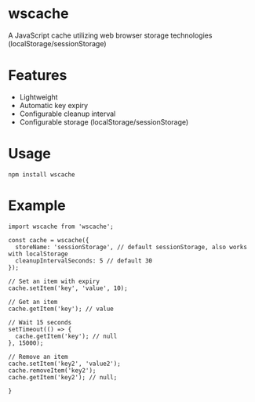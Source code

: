 wscache
====

A JavaScript cache utilizing web browser storage technologies (localStorage/sessionStorage)

Features
====
* Lightweight
* Automatic key expiry
* Configurable cleanup interval
* Configurable storage (localStorage/sessionStorage)

Usage
====
`npm install wscache`


Example
====
```
import wscache from 'wscache';

const cache = wscache({ 
  storeName: 'sessionStorage', // default sessionStorage, also works with localStorage
  cleanupIntervalSeconds: 5 // default 30
});

// Set an item with expiry
cache.setItem('key', 'value', 10);

// Get an item
cache.getItem('key'); // value

// Wait 15 seconds
setTimeout(() => {
  cache.getItem('key'); // null
}, 15000);

// Remove an item
cache.setItem('key2', 'value2');
cache.removeItem('key2');
cache.getItem('key2'); // null;

}
```
